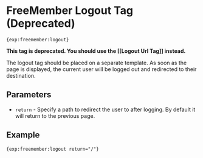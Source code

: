 # FreeMember Logout Tag (Deprecated)

    {exp:freemember:logout}

**This tag is deprecated. You should use the [[Logout Url Tag]] instead.**

The logout tag should be placed on a separate template. As soon as the page is displayed, the
current user will be logged out and redirected to their destination.

## Parameters

* `return` - Specify a path to redirect the user to after logging. By default it will return to the previous page.

## Example

    {exp:freemember:logout return="/"}
